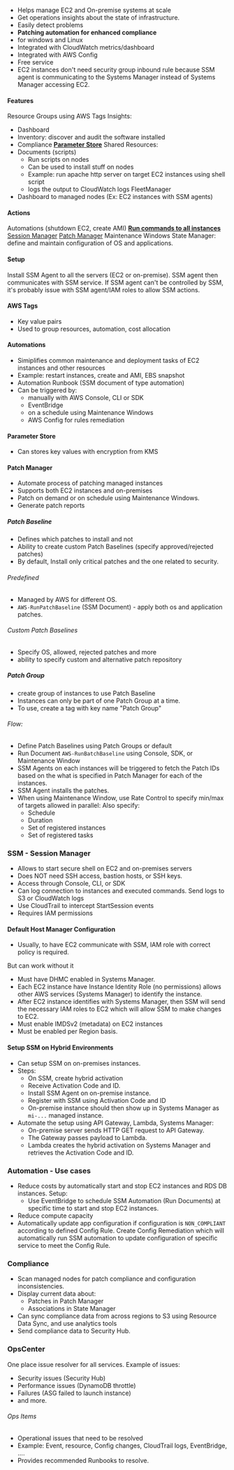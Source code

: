 - Helps manage EC2 and On-premise systems at scale
- Get operations insights about the state of infrastructure.
- Easily detect problems
- **Patching automation for enhanced compliance**
- for windows and Linux
- Integrated with CloudWatch metrics/dashboard
- Integrated with AWS Config
- Free service
- EC2 instances don't need security group inbound rule because SSM agent is communicating to the Systems Manager instead of Systems Manager accessing EC2.

#### Features
Resource Groups using AWS Tags
Insights:
- Dashboard
- Inventory: discover and audit the software installed 
- Compliance
**<u>Parameter Store</u>**
Shared Resources:
- Documents (scripts)
	- Run scripts on nodes
	- Can be used to install stuff on nodes
	- Example: run apache http server on target EC2 instances using shell script
	- logs the output to CloudWatch logs
FleetManager
- Dashboard to managed nodes (Ex: EC2 instances with SSM agents)

#### Actions
Automations (shutdown EC2, create AMI)
**<u>Run commands to all instances</u>**
<u>Session Manager</u>
<u>Patch Manager</u>
Maintenance Windows
State Manager: define and maintain configuration of OS and applications.


#### Setup 
Install SSM Agent to all the servers (EC2 or on-premise).
SSM agent then communicates with SSM service.
If SSM agent can't be controlled by SSM, it's probably issue with SSM agent/IAM roles to allow SSM actions.



#### AWS Tags
- Key value pairs
- Used to group resources, automation, cost allocation


#### Automations
- Simiplifies common maintenance and deployment tasks of EC2 instances and other resources
- Example: restart instances, create and AMI, EBS snapshot
- Automation Runbook (SSM document of type automation)
- Can be triggered by:
	- manually with AWS Console, CLI or SDK
	- EventBridge
	- on a schedule using Maintenance Windows
	- AWS Config for rules remediation


#### Parameter Store
- Can stores key values with encryption from KMS


#### Patch Manager
- Automate process of patching managed instances
- Supports both EC2 instances and on-premises
- Patch on demand or on schedule using Maintenance Windows.
- Generate patch reports

##### Patch Baseline
- Defines which patches to install and not
- Ability to create custom Patch Baselines (specify approved/rejected patches)
- By default, Install only critical patches and the one related to security.

###### Predefined
- Managed by AWS for different OS.
- `AWS-RunPatchBaseline` (SSM Document) - apply both os and application patches.
###### Custom Patch Baselines
- Specify OS, allowed, rejected patches and more
- ability to specify custom and alternative patch repository

##### Patch Group
- create group of instances to use Patch Baseline
- Instances can only be part of one Patch Group at a time.
- To use, create a tag with key name "Patch Group"


###### Flow:
- Define Patch Baselines using Patch Groups or default
- Run Document `AWS-RunBatchBaseline` using Console, SDK, or Maintenance Window
- SSM Agents on each instances will be triggered to fetch the Patch IDs based on the what is specified in Patch Manager for each of the instances. 
- SSM Agent installs the patches.
- When using Maintenance Window, use Rate Control to specify min/max of targets allowed in parallel: Also specify: 
	- Schedule
	- Duration
	- Set of registered instances
	- Set of registered tasks

### SSM - Session Manager
- Allows to start secure shell on EC2 and on-premises servers
- Does NOT need SSH access, bastion hosts, or SSH keys.
- Access through Console, CLI, or SDK
- Can log connection to instances and executed commands. Send logs to S3 or CloudWatch logs
- Use CloudTrail to intercept StartSession events
- Requires IAM permissions


#### Default Host Manager Configuration

- Usually, to have EC2 communicate with SSM, IAM role with correct policy is required.

But can work without it

- Must have DHMC enabled in Systems Manager.
- Each EC2 instance have Instance Identity Role (no permissions) allows other AWS services (Systems Manager) to identify the instance.
- After EC2 instance identifies with Systems Manager, then SSM will send the necessary IAM roles to EC2 which will allow SSM to make changes to EC2.
- Must enable IMDSv2 (metadata) on EC2 instances
- Must be enabled per Region basis.



#### Setup SSM on Hybrid Environments

- Can setup SSM on on-premises instances.
- Steps:
	- On SSM, create hybrid activation
	- Receive Activation Code and ID.
	- Install SSM Agent on on-premise instance.
	- Register with SSM using Activation Code and ID
	- On-premise instance should then show up in Systems Manager as `mi-...` managed instance.
- Automate the setup using API Gateway, Lambda, Systems Manager:
	- On-premise server sends HTTP GET request to API Gateway.
	- The Gateway passes payload to Lambda.
	- Lambda creates the hybrid activation on Systems Manager and retrieves the Activation Code and ID.


### Automation - Use cases

- Reduce costs by automatically start and stop EC2 instances and RDS DB instances. Setup:
	- Use EventBridge to schedule SSM Automation (Run Documents) at specific time to start and stop EC2 instances.
- Reduce compute capacity
- Automatically update app configuration if configuration is `NON_COMPLIANT` according to defined Config Rule. Create Config Remediation which will automatically run SSM automation to update configuration of specific service to meet the Config Rule.



### Compliance
- Scan managed nodes for patch compliance and configuration inconsistencies.
- Display current data about:
	- Patches in Patch Manager
	- Associations in State Manager
- Can sync compliance data from across regions to S3 using Resource Data Sync, and use analytics tools
- Send compliance data to Security Hub.



### OpsCenter

One place issue resolver for all services.
Example of issues:
- Security issues (Security Hub)
- Performance issues (DynamoDB throttle)
- Failures (ASG failed to launch instance)
- and more.

###### Ops Items
- Operational issues that need to be resolved
- Example: Event, resource, Config changes, CloudTrail logs, EventBridge, ....
- Provides recommended Runbooks to resolve.